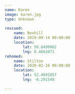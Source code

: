 ```yaml
---
name: Karen
image: karen.jpg
type: Unknown
    
rescued:
    name: Bexhill
    date: 2019-09-14 00:00:00
    location:
        lat: 50.8499062
        lng: 0.4662071
rehomed:
    name: Stilton
    date: 2020-02-16 00:00:00
    location:
        lat: 52.4891857
        lng: -0.291548

---
```

